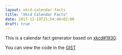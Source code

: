 ```yaml
---
layout: xkcd-calendar-facts
title: "Xkcd Calendar Facts"
date: 2017-12-19T15:54:48+02:00
draft: true
---
```


This is a calendar fact generator based on [xkcd#1930](https://xkcd.com/1930/).

You can view the code in the [GIST](https://gist.github.com/gardient/2085f645706090426517c31cbaa9417d#file-xkcd-calendar-fact-generator-js-L176)
